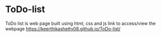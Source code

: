 # ToDo-list
ToDo list is web page built using html, css and js 
link to access/view the webpage 
https://keerthikashetty08.github.io/ToDo-list/
